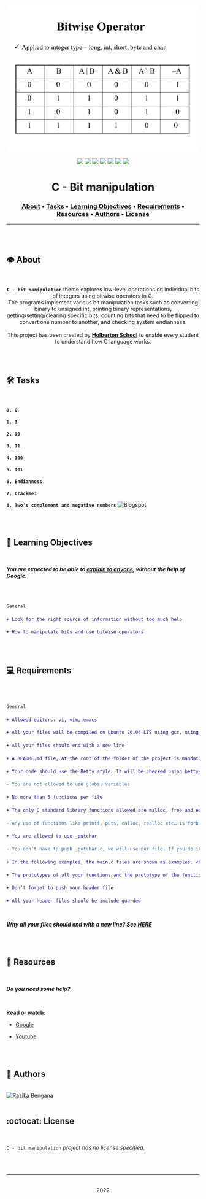 <div align="center">
<br>

![Bit_manipulation.png](README-image/bit_manipulation.png)

</div>


<p align="center">
<img src="https://img.shields.io/badge/-C-yellow">
<img src="https://img.shields.io/badge/-Linux-lightgrey">
<img src="https://img.shields.io/badge/-WSL-brown">
<img src="https://img.shields.io/badge/-Ubuntu%2020.04.4%20LTS-orange">
<img src="https://img.shields.io/badge/-JetBrains-blue">
<img src="https://img.shields.io/badge/-Holberton%20School-red">
<img src="https://img.shields.io/badge/License-not%20specified-brightgreen">
</p>


<h1 align="center"> C - Bit manipulation </h1>


<h3 align="center">
<a href="https://github.com/RazikaBengana/holbertonschool-low_level_programming/tree/main/bit_manipulation#eye-about">About</a> •
<a href="https://github.com/RazikaBengana/holbertonschool-low_level_programming/tree/main/bit_manipulation#hammer_and_wrench-tasks">Tasks</a> •
<a href="https://github.com/RazikaBengana/holbertonschool-low_level_programming/tree/main/bit_manipulation#memo-learning-objectives">Learning Objectives</a> •
<a href="https://github.com/RazikaBengana/holbertonschool-low_level_programming/tree/main/bit_manipulation#computer-requirements">Requirements</a> •
<a href="https://github.com/RazikaBengana/holbertonschool-low_level_programming/tree/main/bit_manipulation#mag_right-resources">Resources</a> •
<a href="https://github.com/RazikaBengana/holbertonschool-low_level_programming/tree/main/bit_manipulation#bust_in_silhouette-authors">Authors</a> •
<a href="https://github.com/RazikaBengana/holbertonschool-low_level_programming/tree/main/bit_manipulation#octocat-license">License</a>
</h3>

---

<!-- ------------------------------------------------------------------------------------------------- -->

<br>
<br>

## :eye: About

<br>

<div align="center">

**`C - bit manipulation`** theme explores low-level operations on individual bits of integers using bitwise operators in C.
<br>
The programs implement various bit manipulation tasks such as converting binary to unsigned int, printing binary representations, getting/setting/clearing specific bits, counting bits that need to be flipped to convert one number to another, and checking system endianness.
<br>
<br>
This project has been created by **[Holberton School](https://www.holbertonschool.com/about-holberton)** to enable every student to understand how C language works.

</div>

<br>
<br>

<!-- ------------------------------------------------------------------------------------------------- -->

## :hammer_and_wrench: Tasks

<br>

**`0. 0`**

**`1. 1`**

**`2. 10`**

**`3. 11`**

**`4. 100`**

**`5. 101`**

**`6. Endianness`**

**`7. Crackme3`**

**`8. Two's complement and negative numbers`** ![Blogspot](https://img.shields.io/badge/-Blogspot-red)

<br>
<br>

<!-- ------------------------------------------------------------------------------------------------- -->

## :memo: Learning Objectives

<br>

**_You are expected to be able to [explain to anyone](https://fs.blog/feynman-learning-technique/), without the help of Google:_**

<br>

```diff

General

+ Look for the right source of information without too much help

+ How to manipulate bits and use bitwise operators

```

<br>
<br>

<!-- ------------------------------------------------------------------------------------------------- -->

## :computer: Requirements

<br>

```diff

General

+ Allowed editors: vi, vim, emacs

+ All your files will be compiled on Ubuntu 20.04 LTS using gcc, using the options -Wall -Werror -Wextra -pedantic -std=gnu89

+ All your files should end with a new line

+ A README.md file, at the root of the folder of the project is mandatory

+ Your code should use the Betty style. It will be checked using betty-style.pl and betty-doc.pl

- You are not allowed to use global variables

+ No more than 5 functions per file

+ The only C standard library functions allowed are malloc, free and exit

- Any use of functions like printf, puts, calloc, realloc etc… is forbidden

+ You are allowed to use _putchar

- You don’t have to push _putchar.c, we will use our file. If you do it won’t be taken into account

+ In the following examples, the main.c files are shown as examples. <br> You can use them to test your functions, but you don’t have to push them to your repo (if you do we won’t take them into account). <br> We will use our own main.c files at compilation. <br> Our main.c files might be different from the one shown in the examples

+ The prototypes of all your functions and the prototype of the function _putchar should be included in your header file called main.h

+ Don’t forget to push your header file

+ All your header files should be include guarded

```

<br>

**_Why all your files should end with a new line? See [HERE](https://unix.stackexchange.com/questions/18743/whats-the-point-in-adding-a-new-line-to-the-end-of-a-file/18789)_**

<br>
<br>

<!-- ------------------------------------------------------------------------------------------------- -->

## :mag_right: Resources

<br>

**_Do you need some help?_**

<br>

**Read or watch:**

* [Google](https://www.google.com/webhp?q=bit+manipulation+C)

* [Youtube](https://www.youtube.com/results?search_query=bitwise+operators+in+c)

<br>
<br>

<!-- ------------------------------------------------------------------------------------------------- -->

## :bust_in_silhouette: Authors

<br>

<img src="https://img.shields.io/badge/Razika%20Bengana-darkblue" alt="Razika Bengana" width="120">

<br>
<br>

<!-- ------------------------------------------------------------------------------------------------- -->

## :octocat: License

<br>

```C - bit manipulation``` _project has no license specified._

<br>
<br>

---

<p align="center"><br>2022</p>